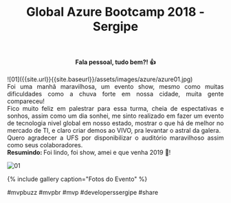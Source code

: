 ﻿---
title: "Global Azure Bootcamp 2018 - Sergipe"
comments: true
excerpt_separator: "Ler mais"
categories:
  - Evento
gallery:
  - url: /assets/images/gab2018/principal.jpg
    image_path: /assets/images/gab2018/principal.jpg
    alt: "Global Azure Bootcamp2018 - Sergipe"
  - url: /assets/images/gab2018/2.jpg
    image_path: /assets/images/gab2018/2.jpg
    alt: "Global Azure Bootcamp2018 - Sergipe"
  - url: /assets/images/gab2018/3.jpg
    image_path: /assets/images/gab2018/3.jpg
    alt: "Global Azure Bootcamp2018 - Sergipe"
  - url: /assets/images/gab2018/4.jpg
    image_path: /assets/images/gab2018/4.jpg
    alt: "Global Azure Bootcamp2018 - Sergipe"
  - url: /assets/images/gab2018/5.jpg
    image_path: /assets/images/gab2018/5.jpg
    alt: "Global Azure Bootcamp2018 - Sergipe"
  - url: /assets/images/gab2018/6.jpg
    image_path: /assets/images/gab2018/6.jpg
    alt: "Global Azure Bootcamp2018 - Sergipe"
  - url: /assets/images/gab2018/7.jpg
    image_path: /assets/images/gab2018/7.jpg
    alt: "Global Azure Bootcamp2018 - Sergipe"
  - url: /assets/images/gab2018/8.jpg
    image_path: /assets/images/gab2018/8.jpg
    alt: "Global Azure Bootcamp2018 - Sergipe"
  - url: /assets/images/gab2018/9.jpg
    image_path: /assets/images/gab2018/9.jpg
    alt: "Global Azure Bootcamp2018 - Sergipe"
  - url: /assets/images/gab2018/10.jpg
    image_path: /assets/images/gab2018/10.jpg
    alt: "Global Azure Bootcamp2018 - Sergipe"
  - url: /assets/images/gab2018/11.jpg
    image_path: /assets/images/gab2018/11.jpg
    alt: "Global Azure Bootcamp2018 - Sergipe"
  - url: /assets/images/gab2018/12.jpg
    image_path: /assets/images/gab2018/12.jpg
    alt: "Global Azure Bootcamp2018 - Sergipe"
  - url: /assets/images/gab2018/13.jpg
    image_path: /assets/images/gab2018/13.jpg
    alt: "Global Azure Bootcamp2018 - Sergipe"
  - url: /assets/images/gab2018/14.jpg
    image_path: /assets/images/gab2018/14.jpg
    alt: "Global Azure Bootcamp2018 - Sergipe"
  - url: /assets/images/gab2018/15.jpg
    image_path: /assets/images/gab2018/15.jpg
    alt: "Global Azure Bootcamp2018 - Sergipe"
  - url: /assets/images/gab2018/16.jpg
    image_path: /assets/images/gab2018/16.jpg
    alt: "Global Azure Bootcamp2018 - Sergipe"
  - url: /assets/images/gab2018/17.jpg
    image_path: /assets/images/gab2018/17.jpg
    alt: "Global Azure Bootcamp2018 - Sergipe"
  - url: /assets/images/gab2018/18.jpg
    image_path: /assets/images/gab2018/18.jpg
    alt: "Global Azure Bootcamp2018 - Sergipe"
  - url: /assets/images/gab2018/19.jpg
    image_path: /assets/images/gab2018/19.jpg
    alt: "Global Azure Bootcamp2018 - Sergipe"
  - url: /assets/images/gab2018/20.jpg
    image_path: /assets/images/gab2018/20.jpg
    alt: "Global Azure Bootcamp2018 - Sergipe"
  - url: /assets/images/gab2018/21.jpg
    image_path: /assets/images/gab2018/21.jpg
    alt: "Global Azure Bootcamp2018 - Sergipe"
  - url: /assets/images/gab2018/22.jpg
    image_path: /assets/images/gab2018/22.jpg
    alt: "Global Azure Bootcamp2018 - Sergipe"
  - url: /assets/images/gab2018/23.jpg
    image_path: /assets/images/gab2018/23.jpg
    alt: "Global Azure Bootcamp2018 - Sergipe"
  - url: /assets/images/gab2018/24.jpg
    image_path: /assets/images/gab2018/24.jpg
    alt: "Global Azure Bootcamp2018 - Sergipe"
  - url: /assets/images/gab2018/26.jpg
    image_path: /assets/images/gab2018/26.jpg
    alt: "Global Azure Bootcamp2018 - Sergipe"
  - url: /assets/images/gab2018/27.jpg
    image_path: /assets/images/gab2018/27.jpg
    alt: "Global Azure Bootcamp2018 - Sergipe"
  - url: /assets/images/gab2018/28.jpg
    image_path: /assets/images/gab2018/28.jpg
    alt: "Global Azure Bootcamp2018 - Sergipe"
  - url: /assets/images/gab2018/29.jpg
    image_path: /assets/images/gab2018/29.jpg
    alt: "Global Azure Bootcamp2018 - Sergipe"
  - url: /assets/images/gab2018/30.jpg
    image_path: /assets/images/gab2018/30.jpg
    alt: "Global Azure Bootcamp2018 - Sergipe"
  - url: /assets/images/gab2018/31.jpg
    image_path: /assets/images/gab2018/31.jpg
    alt: "Global Azure Bootcamp2018 - Sergipe"
  - url: /assets/images/gab2018/32.jpg
    image_path: /assets/images/gab2018/32.jpg
    alt: "Global Azure Bootcamp2018 - Sergipe"
---

<center><strong>Fala pessoal, tudo bem?! 👍 </strong></center> <br>
![01]({{site.url}}{{site.baseurl}}/assets/images/azure/azure01.jpg)
<div style="text-align: justify;">
Foi uma manhã maravilhosa, um evento show, mesmo como muitas dificuldades como a chuva forte em nossa cidade, muita gente compareceu!
<br>
Fico muito feliz em palestrar para essa turma, cheia de espectativas e sonhos, assim como um dia sonhei, me sinto realizado em fazer um evento de tecnologia nivel global em nosso estado, mostrar o que há de melhor no mercado de TI, e claro criar demos ao VIVO, pra levantar o astral da galera.
<br>
Quero agradecer a UFS por disponibilizar o auditório maravilhoso assim como seus colaboradores. 
<br>
<strong>Resumindo: </strong> Foi lindo, foi show, amei e que venha 2019 💚!
<br>
</div>  

![01]({{site.url}}{{site.baseurl}}/assets/images/gab2018/principal.jpg) 

{% include gallery caption="Fotos do Evento" %}

 #mvpbuzz #mvpbr #mvp #developerssergipe #share <br><br>